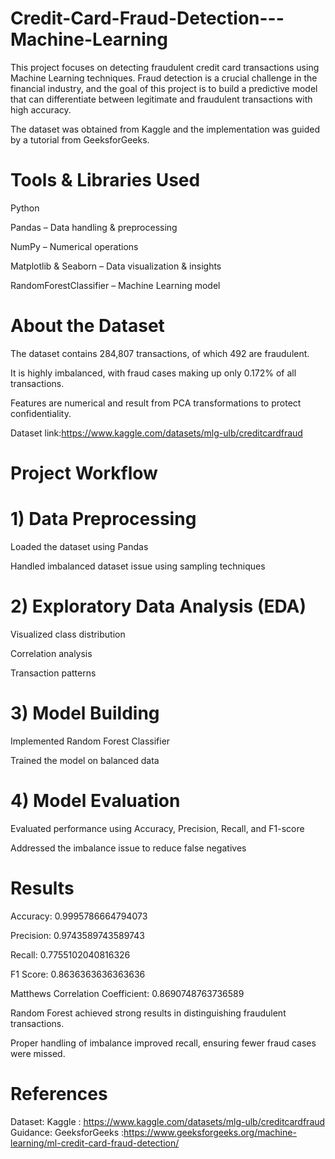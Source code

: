 # Credit-Card-Fraud-Detection---Machine-Learning
This project focuses on detecting fraudulent credit card transactions using Machine Learning techniques. Fraud detection is a crucial challenge in the financial industry, and the goal of this project is to build a predictive model that can differentiate between legitimate and fraudulent transactions with high accuracy.

The dataset was obtained from Kaggle and the implementation was guided by a tutorial from GeeksforGeeks.

# Tools & Libraries Used
Python

Pandas – Data handling & preprocessing

NumPy – Numerical operations

Matplotlib & Seaborn – Data visualization & insights

RandomForestClassifier – Machine Learning model

# About the Dataset

The dataset contains 284,807 transactions, of which 492 are fraudulent.

It is highly imbalanced, with fraud cases making up only 0.172% of all transactions.

Features are numerical and result from PCA transformations to protect confidentiality.

Dataset link:https://www.kaggle.com/datasets/mlg-ulb/creditcardfraud

# Project Workflow

# 1) Data Preprocessing

Loaded the dataset using Pandas

Handled imbalanced dataset issue using sampling techniques

# 2) Exploratory Data Analysis (EDA)

Visualized class distribution

Correlation analysis

Transaction patterns

# 3) Model Building

Implemented Random Forest Classifier

Trained the model on balanced data

# 4) Model Evaluation

Evaluated performance using Accuracy, Precision, Recall, and F1-score

Addressed the imbalance issue to reduce false negatives

# Results
Accuracy:  0.9995786664794073

Precision:  0.9743589743589743

Recall:  0.7755102040816326

F1 Score:  0.8636363636363636

Matthews Correlation Coefficient:  0.8690748763736589

Random Forest achieved strong results in distinguishing fraudulent transactions.

Proper handling of imbalance improved recall, ensuring fewer fraud cases were missed.

# References

Dataset: Kaggle : https://www.kaggle.com/datasets/mlg-ulb/creditcardfraud
Guidance: GeeksforGeeks :https://www.geeksforgeeks.org/machine-learning/ml-credit-card-fraud-detection/
